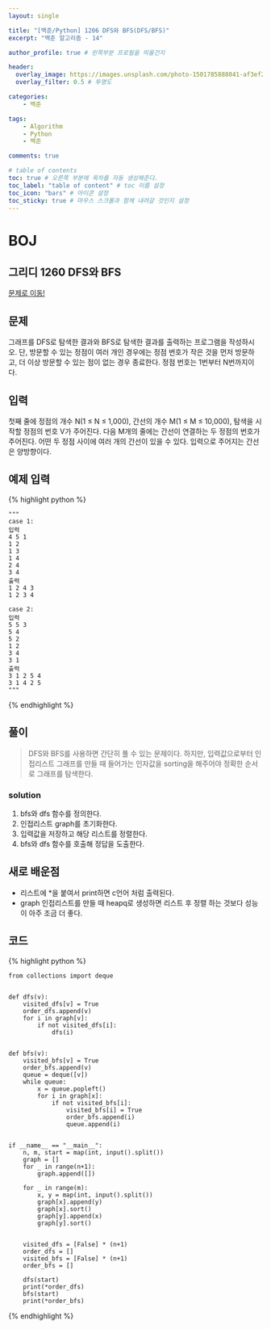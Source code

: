 ```yaml
---
layout: single

title: "[백준/Python] 1206 DFS와 BFS(DFS/BFS)"
excerpt: "백준 알고리즘 - 14"

author_profile: true # 왼쪽부분 프로필을 띄울건지

header:
  overlay_image: https://images.unsplash.com/photo-1501785888041-af3ef285b470?ixlib=rb-1.2.1&ixid=eyJhcHBfaWQiOjEyMDd9&auto=format&fit=crop&w=1350&q=80
  overlay_filter: 0.5 # 투명도

categories:
    - 백준

tags: 
    - Algorithm
    - Python
    - 백준

comments: true

# table of contents
toc: true # 오른쪽 부분에 목차를 자동 생성해준다.
toc_label: "table of content" # toc 이름 설정
toc_icon: "bars" # 아이콘 설정
toc_sticky: true # 마우스 스크롤과 함께 내려갈 것인지 설정
---
```

# BOJ

## 그리디 1260 DFS와 BFS
[문제로 이동!](https://www.acmicpc.net/problem/1260)

## 문제

그래프를 DFS로 탐색한 결과와 BFS로 탐색한 결과를 출력하는 프로그램을 작성하시오. 단, 방문할 수 있는 정점이 여러 개인 경우에는 정점 번호가 작은 것을 먼저 방문하고, 더 이상 방문할 수 있는 점이 없는 경우 종료한다. 정점 번호는 1번부터 N번까지이다.

## 입력

첫째 줄에 정점의 개수 N(1 ≤ N ≤ 1,000), 간선의 개수 M(1 ≤ M ≤ 10,000), 탐색을 시작할 정점의 번호 V가 주어진다. 다음 M개의 줄에는 간선이 연결하는 두 정점의 번호가 주어진다. 어떤 두 정점 사이에 여러 개의 간선이 있을 수 있다. 입력으로 주어지는 간선은 양방향이다.

## 예제 입력
{% highlight python %}

    """
    case 1:
    입력
    4 5 1
    1 2
    1 3
    1 4
    2 4
    3 4
    출력
    1 2 4 3
    1 2 3 4

    case 2:
    입력
    5 5 3
    5 4
    5 2
    1 2
    3 4
    3 1  
    출력
    3 1 2 5 4
    3 1 4 2 5
    """
{% endhighlight %}

## 풀이
> DFS와 BFS를 사용하면 간단히 풀 수 있는 문제이다. 하지만, 입력값으로부터 인접리스트 그래프를 만들 때 들어가는 인자값을 sorting을 해주어야 정확한 순서로 그래프를 탐색한다.

### solution
1. bfs와 dfs 함수를 정의한다.
2. 인접리스트 graph를 초기화한다.
3. 입력값을 저장하고 해당 리스트를 정렬한다.
4. bfs와 dfs 함수를 호출해 정답을 도출한다.


## 새로 배운점
- 리스트에 *을 붙여서 print하면 c언어 처럼 출력된다.
- graph 인접리스트를 만들 때 heapq로 생성하면 리스트 후 정렬 하는 것보다 성능이 아주 조금 더 좋다.

## 코드

{% highlight python %}

    from collections import deque
    
    
    def dfs(v):
        visited_dfs[v] = True
        order_dfs.append(v)
        for i in graph[v]:
            if not visited_dfs[i]:
                dfs(i)
    
    
    def bfs(v):
        visited_bfs[v] = True
        order_bfs.append(v)
        queue = deque([v])
        while queue:
            x = queue.popleft()
            for i in graph[x]:
                if not visited_bfs[i]:
                    visited_bfs[i] = True
                    order_bfs.append(i)
                    queue.append(i)
    
    
    if __name__ == "__main__":
        n, m, start = map(int, input().split())
        graph = []
        for _ in range(n+1):
            graph.append([])
    
        for _ in range(m):
            x, y = map(int, input().split())
            graph[x].append(y)
            graph[x].sort()
            graph[y].append(x)
            graph[y].sort()
    
    
        visited_dfs = [False] * (n+1)
        order_dfs = []
        visited_bfs = [False] * (n+1)
        order_bfs = []
    
        dfs(start)
        print(*order_dfs)
        bfs(start)
        print(*order_bfs)
{% endhighlight %}